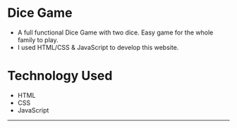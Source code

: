 # Dice Game
- A full functional Dice Game with two dice. Easy game for the whole family to play. 
- I used HTML/CSS & JavaScript to develop this website. 

# Technology Used
- HTML
- CSS
- JavaScript
  
---

